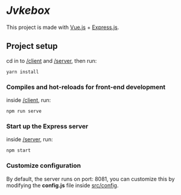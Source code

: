 # <i>Jvkebox</i>

This project is made with [Vue.js](https://vuejs.org) + [Express.js](https://expressjs.com).

## Project setup
cd in to [/client](https://github.com/kaboel/jvkebox/tree/master/client) and [/server](https://github.com/kaboel/jvkebox/tree/master/server), then run:
```
yarn install
```

### Compiles and hot-reloads for front-end development
inside [/client](https://github.com/kaboel/jvkebox/tree/master/client), run:
```
npm run serve
```

### Start up the Express server
inside [/server](https://github.com/kaboel/jvkebox/tree/master/server), run:
```
npm start
```
### Customize configuration
By default, the server runs on port: 8081, you can customize this by modifying the <b>config.js</b> file inside [src/config](https://github.com/kaboel/jvkebox/tree/master/server/src/config).

